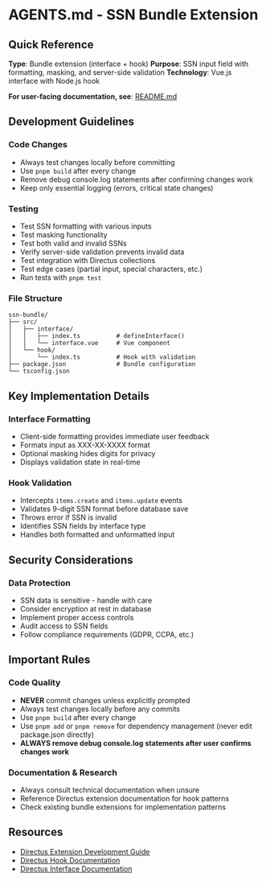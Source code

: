 # AGENTS.md - SSN Bundle Extension

## Quick Reference

**Type**: Bundle extension (interface + hook)
**Purpose**: SSN input field with formatting, masking, and server-side validation
**Technology**: Vue.js interface with Node.js hook

**For user-facing documentation, see**: [README.md](README.md)

## Development Guidelines

### Code Changes
- Always test changes locally before committing
- Use `pnpm build` after every change
- Remove debug console.log statements after confirming changes work
- Keep only essential logging (errors, critical state changes)

### Testing
- Test SSN formatting with various inputs
- Test masking functionality
- Test both valid and invalid SSNs
- Verify server-side validation prevents invalid data
- Test integration with Directus collections
- Test edge cases (partial input, special characters, etc.)
- Run tests with `pnpm test`

### File Structure
```
ssn-bundle/
├── src/
│   ├── interface/
│   │   ├── index.ts          # defineInterface()
│   │   └── interface.vue     # Vue component
│   └── hook/
│       └── index.ts          # Hook with validation
├── package.json              # Bundle configuration
└── tsconfig.json
```

## Key Implementation Details

### Interface Formatting
- Client-side formatting provides immediate user feedback
- Formats input as XXX-XX-XXXX format
- Optional masking hides digits for privacy
- Displays validation state in real-time

### Hook Validation
- Intercepts `items.create` and `items.update` events
- Validates 9-digit SSN format before database save
- Throws error if SSN is invalid
- Identifies SSN fields by interface type
- Handles both formatted and unformatted input

## Security Considerations

### Data Protection
- SSN data is sensitive - handle with care
- Consider encryption at rest in database
- Implement proper access controls
- Audit access to SSN fields
- Follow compliance requirements (GDPR, CCPA, etc.)

## Important Rules

### Code Quality
- **NEVER** commit changes unless explicitly prompted
- Always test changes locally before any commits
- Use `pnpm build` after every change
- Use `pnpm add` or `pnpm remove` for dependency management (never edit package.json directly)
- **ALWAYS remove debug console.log statements after user confirms changes work**

### Documentation & Research
- Always consult technical documentation when unsure
- Reference Directus extension documentation for hook patterns
- Check existing bundle extensions for implementation patterns

## Resources

- [Directus Extension Development Guide](https://docs.directus.io/extensions/)
- [Directus Hook Documentation](https://docs.directus.io/extensions/hooks/)
- [Directus Interface Documentation](https://docs.directus.io/extensions/interfaces/)

